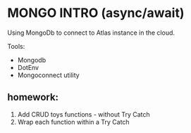 # MONGO INTRO (async/await)

Using MongoDb to connect to Atlas instance in the cloud.

Tools:

- Mongodb
- DotEnv
- Mongoconnect utility

## homework:

1. Add CRUD toys functions - without Try Catch
2. Wrap each function within a Try Catch
